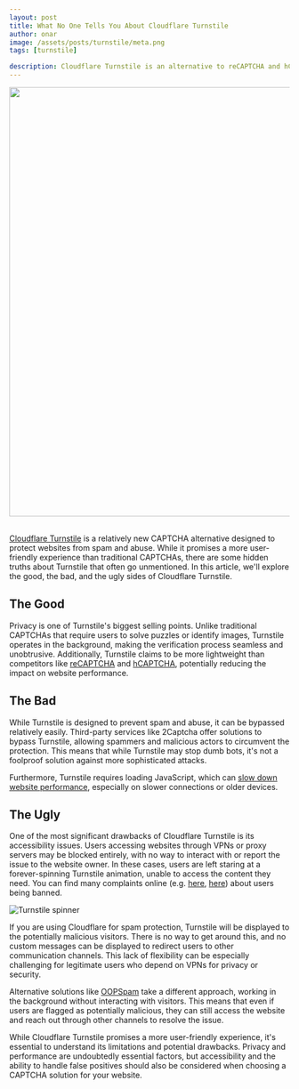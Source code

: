 ```yaml
---
layout: post
title: What No One Tells You About Cloudflare Turnstile
author: onar
image: /assets/posts/turnstile/meta.png
tags: [turnstile]

description: Cloudflare Turnstile is an alternative to reCAPTCHA and hCAPTCHA, but is it better? 
---
```


<center>
<img loading="lazy"  width="772" alt="" src="/blog/assets/posts/turnstile/cloudflare.png">
</center>
<br>

[Cloudflare Turnstile](https://www.cloudflare.com/products/turnstile/) is a relatively new CAPTCHA alternative designed to protect websites from spam and abuse. While it promises a more user-friendly experience than traditional CAPTCHAs, there are some hidden truths about Turnstile that often go unmentioned. In this article, we'll explore the good, the bad, and the ugly sides of Cloudflare Turnstile.

## The Good

Privacy is one of Turnstile's biggest selling points. Unlike traditional CAPTCHAs that require users to solve puzzles or identify images, Turnstile operates in the background, making the verification process seamless and unobtrusive. Additionally, Turnstile claims to be more lightweight than competitors like [reCAPTCHA](https://www.oopspam.com/blog/recaptcha-performance-analyses) and [hCAPTCHA](https://www.oopspam.com/blog/hcaptcha-performance-analyses), potentially reducing the impact on website performance.

## The Bad

While Turnstile is designed to prevent spam and abuse, it can be bypassed relatively easily. Third-party services like 2Captcha offer solutions to bypass Turnstile, allowing spammers and malicious actors to circumvent the protection. This means that while Turnstile may stop dumb bots, it's not a foolproof solution against more sophisticated attacks.

Furthermore, Turnstile requires loading JavaScript, which can [slow down website performance](https://www.oopspam.com/blog/best-wordpress-form-builder-plugins), especially on slower connections or older devices.

## The Ugly

One of the most significant drawbacks of Cloudflare Turnstile is its accessibility issues. Users accessing websites through VPNs or proxy servers may be blocked entirely, with no way to interact with or report the issue to the website owner. In these cases, users are left staring at a forever-spinning Turnstile animation, unable to access the content they need. You can find many complaints online (e.g. [here](https://www.reddit.com/r/CloudFlare/comments/163a64h/cloudflare_turnstile_effectively_blocking_the/), [here](https://community.cloudflare.com/t/vpn-blocking-and-turnstile-system-issues/455312)) about users being banned.

![Turnstile spinner](/blog/assets/posts/turnstile/turnstile-spinner.gif "Turnstile spinner")

If you are using Cloudflare for spam protection, Turnstile will be displayed to the potentially malicious visitors. There is no way to get around this, and no custom messages can be displayed to redirect users to other communication channels.  This lack of flexibility can be especially challenging for legitimate users who depend on VPNs for privacy or security.

Alternative solutions like [OOPSpam](https://www.oopspam.com/) take a different approach, working in the background without interacting with visitors. This means that even if users are flagged as potentially malicious, they can still access the website and reach out through other channels to resolve the issue.

While Cloudflare Turnstile promises a more user-friendly experience, it's essential to understand its limitations and potential drawbacks. Privacy and performance are undoubtedly essential factors, but accessibility and the ability to handle false positives should also be considered when choosing a CAPTCHA solution for your website.